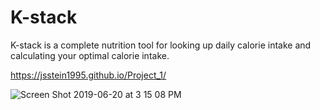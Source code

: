 # K-stack

K-stack is a complete nutrition tool for looking up daily calorie intake and calculating your optimal calorie intake.

https://jsstein1995.github.io/Project_1/

![Screen Shot 2019-06-20 at 3 15 08 PM](https://user-images.githubusercontent.com/46974642/59878880-08cfcd80-936f-11e9-94f9-f199300c7425.png)

